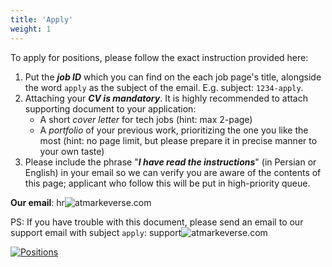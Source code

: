 ```yaml
---
title: 'Apply'
weight: 1
---
```


To apply for positions, please follow the exact instruction provided here:

1. Put the _**job ID**_ which you can find on the each job page's title, alongside the word `apply` as the subject of the email. E.g. subject: `1234-apply`.
2. Attaching your _**CV is mandatory**_. It is highly recommended to attach supporting document to your application:
    - A short *cover letter* for tech jobs (hint: max 2-page)
    - A *portfolio* of your previous work, prioritizing the one you like the most (hint: no page limit, but please prepare it in precise manner to your own taste)
3. Please include the phrase "_**I have read the instructions**_" (in Persian or English) in your email so we can verify you are aware of the contents of this page; applicant who follow this will be put in high-priority queue.

**Our email**: hr<img src="at-sign.jpg" alt="at" class="at-sign">markeverse.com

PS: If you have trouble with this document, please send an email to our support email with subject `apply`: support<img src="at-sign.jpg" alt="at" class="at-sign">markeverse.com


<p>
    <a href="positions/">
        <img src="positions-button.webp" alt="Positions" class="positions-button">
    </a>
</p>
